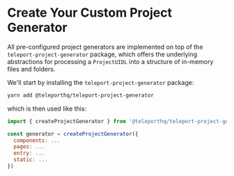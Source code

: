 # Create Your Custom Project Generator
All pre-configured project generators are implemented on top of the `teleport-project-generator` package, which offers the underlying abstractions for processing a `ProjectUIDL` into a structure of in-memory files and folders.

We'll start by installing the `teleport-project-generator` package:
```bash
yarn add @teleporthq/teleport-project-generator
```

which is then used like this:

```javascript
import { createProjectGenerator } from '@teleporthq/teleport-project-generator'

const generator = createProjectGenerator({
  components: ...
  pages: ...
  entry: ...
  static: ...
})
```
